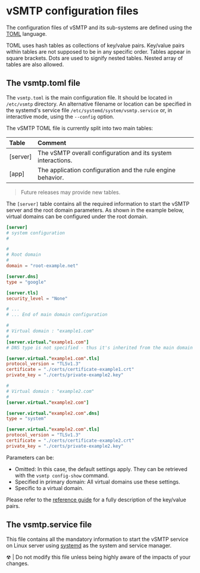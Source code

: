 # vSMTP configuration files

The configuration files of vSMTP and its sub-systems are defined using the [TOML] language. 

[TOML]: https://toml.io/

TOML uses hash tables as collections of key/value pairs. Key/value pairs within tables are not supposed to be in any specific order. Tables appear in square brackets. Dots are used to signify nested tables. Nested array of tables are also allowed.

## The vsmtp.toml file

The `vsmtp.toml` is the main configuration file. It should be located in `/etc/vsmtp` directory. An alternative filename or location can be specified in the systemd's service file `/etc/systemd/system/vsmtp.service` or, in interactive mode, using the `--config` option.

The vSMTP TOML file is currently split into two main tables:

| Table    | Comment                      |
| :------- | :--------------------------- |
| [server] | The vSMTP overall configuration and its system interactions.|
| [app]    | The application configuration and the rule engine behavior.|

> Future releases may provide new tables.

The `[server]` table contains all the required information to start the vSMTP server and the root domain parameters.
As shown in the example below, virtual domains can be configured under the root domain.

```toml 
[server]
# system configuration
# 

#
# Root domain 
#
domain = "root-example.net"

[server.dns]
type = "google"

[server.tls]
security_level = "None"

# ...
# ... End of main domain configuration

#
# Virtual domain : "example1.com"
#
[server.virtual."example1.com"]
# DNS type is not specified - thus it's inherited from the main domain

[server.virtual."example1.com".tls]
protocol_version = "TLSv1.3"
certificate = "./certs/certificate-example1.crt"
private_key = "./certs/private-example2.key"

#
# Virtual domain : "example2.com"
#
[server.virtual."example2.com"]

[server.virtual."example2.com".dns]
type = "system"

[server.virtual."example2.com".tls]
protocol_version = "TLSv1.3"
certificate = "./certs/certificate-example2.crt"
private_key = "./certs/private-example2.key"
```

Parameters can be:

- Omitted: In this case, the default settings apply. They can be retrieved with the `vsmtp config-show` command.
- Specified in primary domain: All virtual domains use these settings.
- Specific to a virtual domain.

Please refer to the [reference guide] for a fully description of the key/value pairs.

[reference guide]: ../reference/config-file.md

## The vsmtp.service file

This file contains all the mandatory information to start the vSMTP service on Linux server using [systemd] as the system and service manager.

[systemd]: https://freedesktop.org/wiki/Software/systemd/

&#9762; | Do not modify this file unless being highly aware of the impacts of your changes.